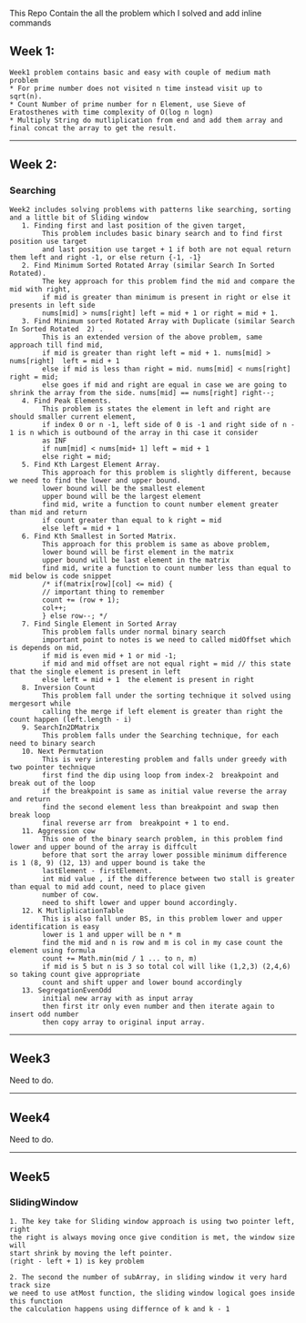 This Repo Contain the all the problem which I solved and add inline commands

Week 1:
---------

    Week1 problem contains basic and easy with couple of medium math problem
    * For prime number does not visited n time instead visit up to sqrt(n).
    * Count Number of prime number for n Element, use Sieve of Eratosthenes with time complexity of O(log n logn)
    * Multiply String do mutliplication from end and add them array and final concat the array to get the result.

---
Week 2:
-------

### Searching

    Week2 includes solving problems with patterns like searching, sorting and a little bit of Sliding window
       1. Finding first and last position of the given target,
            This problem includes basic binary search and to find first position use target
            and last position use target + 1 if both are not equal return them left and right -1, or else return {-1, -1}
       2. Find Minimum Sorted Rotated Array (similar Search In Sorted Rotated).
            The key approach for this problem find the mid and compare the mid with right,
            if mid is greater than minimum is present in right or else it presents in left side
            nums[mid] > nums[right] left = mid + 1 or right = mid + 1.
       3. Find Minimum sorted Rotated Array with Duplicate (similar Search In Sorted Rotated  2) .
            This is an extended version of the above problem, same approach till find mid,
            if mid is greater than right left = mid + 1. nums[mid] > nums[right]  left = mid + 1
            else if mid is less than right = mid. nums[mid] < nums[right] right = mid;
            else goes if mid and right are equal in case we are going to shrink the array from the side. nums[mid] == nums[right] right--;
       4. Find Peak Elements.
            This problem is states the element in left and right are should smaller current element,
            if index 0 or n -1, left side of 0 is -1 and right side of n - 1 is n which is outbound of the array in thi case it consider
            as INF
            if num[mid] < nums[mid+ 1] left = mid + 1
            else right = mid;
       5. Find Kth Largest Element Array.
            This approach for this problem is slightly different, because we need to find the lower and upper bound.
            lower bound will be the smallest element
            upper bound will be the largest element
            find mid, write a function to count number element greater than mid and return
            if count greater than equal to k right = mid
            else left = mid + 1
       6. Find Kth Smallest in Sorted Matrix.
            This approach for this problem is same as above problem,
            lower bound will be first element in the matrix
            upper bound will be last element in the matrix
            find mid, write a function to count number less than equal to mid below is code snippet
            /* if(matrix[row][col] <= mid) {
            // important thing to remember
            count += (row + 1);
            col++;
            } else row--; */
       7. Find Single Element in Sorted Array
            This problem falls under normal binary search
            important point to notes is we need to called midOffset which is depends on mid,
            if mid is even mid + 1 or mid -1;
            if mid and mid offset are not equal right = mid // this state that the single element is present in left
            else left = mid + 1  the element is present in right
       8. Inversion Count
            This problem fall under the sorting technique it solved using mergesort while
            calling the merge if left element is greater than right the count happen (left.length - i)
       9. SearchIn2DMatrix
            This problem falls under the Searching technique, for each need to binary search
       10. Next Permutation
            This is very interesting problem and falls under greedy with two pointer technique
            first find the dip using loop from index-2  breakpoint and break out of the loop
            if the breakpoint is same as initial value reverse the array and return
            find the second element less than breakpoint and swap then break loop
            final reverse arr from  breakpoint + 1 to end.
       11. Aggression cow 
            This one of the binary search problem, in this problem find lower and upper bound of the array is diffcult
            before that sort the array lower possible minimum difference is 1 (8, 9) (12, 13) and upper bound is take the 
            lastElement - firstElement.
            int mid value , if the difference between two stall is greater than equal to mid add count, need to place given
            number of cow.
            need to shift lower and upper bound accordingly.
       12. K MutliplicationTable
            This is also fall under BS, in this problem lower and upper identification is easy
            lower is 1 and upper will be n * m
            find the mid and n is row and m is col in my case count the element using formula
            count += Math.min(mid / 1 ... to n, m)
            if mid is 5 but n is 3 so total col will like (1,2,3) (2,4,6) so taking count give appropriate
            count and shift upper and lower bound accordingly
       13. SegregationEvenOdd
            initial new array with as input array
            then first itr only even number and then iterate again to insert odd number
            then copy array to original input array.
        

---
Week3
-------
Need to do.

---
Week4
-------
Need to do.

-----

Week5
---

### SlidingWindow

    1. The key take for Sliding window approach is using two pointer left, right 
    the right is always moving once give condition is met, the window size will
    start shrink by moving the left pointer.
    (right - left + 1) is key problem 
    
    2. The second the number of subArray, in sliding window it very hard track size
    we need to use atMost function, the sliding window logical goes inside this function
    the calculation happens using differnce of k and k - 1

    



